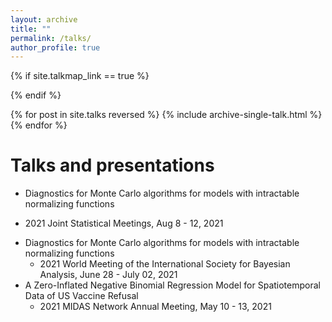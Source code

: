 ```yaml
---
layout: archive
title: ""
permalink: /talks/
author_profile: true
---
```


{% if site.talkmap_link == true %}

{% endif %}

{% for post in site.talks reversed %}
  {% include archive-single-talk.html %}
{% endfor %}

Talks and presentations
======
* Diagnostics for Monte Carlo algorithms for models with intractable normalizing functions
 - 2021 Joint Statistical Meetings, Aug 8 - 12, 2021
* Diagnostics for Monte Carlo algorithms for models with intractable normalizing functions
   - 2021 World Meeting of the International Society for Bayesian Analysis, June 28 - July 02, 2021
* A Zero-Inflated Negative Binomial Regression Model for Spatiotemporal Data of US Vaccine Refusal
  - 2021 MIDAS Network Annual Meeting, May 10 - 13, 2021
